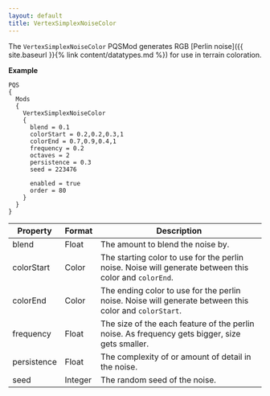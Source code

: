 ```yaml
---
layout: default
title: VertexSimplexNoiseColor
---
```


The `VertexSimplexNoiseColor` PQSMod generates RGB [Perlin noise]({{ site.baseurl }}{% link content/datatypes.md %}) for use in terrain coloration.

**Example**
```
PQS
{
  Mods
  {
    VertexSimplexNoiseColor
    {
      blend = 0.1
      colorStart = 0.2,0.2,0.3,1
      colorEnd = 0.7,0.9,0.4,1
      frequency = 0.2
      octaves = 2
      persistence = 0.3
      seed = 223476
      
      enabled = true
      order = 80
    }
  }
}
```

|Property|Format|Description|
|--------|------|-----------|
|blend|Float|The amount to blend the noise by.|
|colorStart|Color|The starting color to use for the perlin noise. Noise will generate between this color and `colorEnd`.|
|colorEnd|Color|The ending color to use for the perlin noise. Noise will generate between this color and `colorStart`.|
|frequency|Float|The size of the each feature of the perlin noise. As frequency gets bigger, size gets smaller.|
|persistence|Float|The complexity of or amount of detail in the noise.|
|seed|Integer|The random seed of the noise.|
